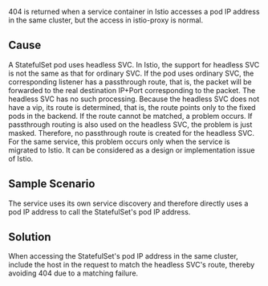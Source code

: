 404 is returned when a service container in Istio accesses a pod IP address in the same cluster, but the access in istio-proxy is normal.

## Cause

A StatefulSet pod uses headless SVC. In Istio, the support for headless SVC is not the same as that for ordinary SVC. If the pod uses ordinary SVC, the corresponding listener has a passthrough route, that is, the packet will be forwarded to the real destination IP+Port corresponding to the packet. The headless SVC has no such processing. Because the headless SVC does not have a vip, its route is determined, that is, the route points only to the fixed pods in the backend. If the route cannot be matched, a problem occurs. If passthrough routing is also used on the headless SVC, the problem is just masked. Therefore, no passthrough route is created for the headless SVC. For the same service, this problem occurs only when the service is migrated to Istio. It can be considered as a design or implementation issue of Istio.

## Sample Scenario

The service uses its own service discovery and therefore directly uses a pod IP address to call the StatefulSet's pod IP address.

## Solution

When accessing the StatefulSet's pod IP address in the same cluster, include the host in the request to match the headless SVC's route, thereby avoiding 404 due to a matching failure.

